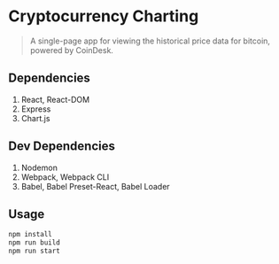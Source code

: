 # Cryptocurrency Charting

> A single-page app for viewing the historical price data for bitcoin, powered by CoinDesk.

## Dependencies

1. React, React-DOM
1. Express
1. Chart.js

## Dev Dependencies

1. Nodemon
1. Webpack, Webpack CLI
1. Babel, Babel Preset-React, Babel Loader

## Usage

```sh
npm install
npm run build
npm run start
```